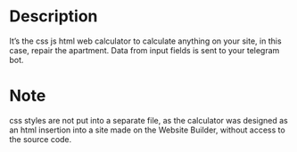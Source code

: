 # Description
It’s the css js html web calculator to calculate anything on your site, in this case, repair the apartment.
Data from input fields is sent to your telegram bot.
# Note
сss styles are not put into a separate file, as the calculator was designed as an html insertion into a site made on the Website Builder, without access to the source code.
